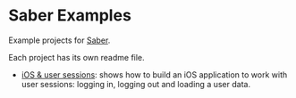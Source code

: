 # Saber Examples

Example projects for [Saber](https://github.com/apleshkov/saber).

Each project has its own readme file.

- [iOS & user sessions](tree/master/SaberIOSSessionExample): shows how to build an iOS application to work with user sessions: logging in, logging out and loading a user data.
